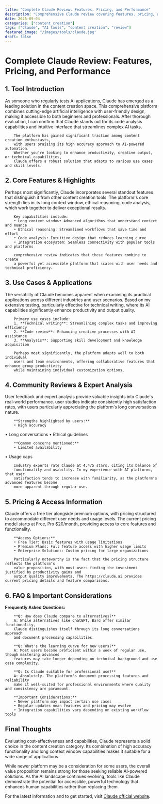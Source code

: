 ```yaml
---
title: "Complete Claude Review: Features, Pricing, and Performance"
description: "Comprehensive Claude review covering features, pricing, and real-world performance. Compare with alternatives and make an informed decision."
date: 2025-09-04
categories: ["content_creation"]
tags: ["Claude", "AI tools", "content creation", "review"]
featured_image: "/images/tools/claude.jpg"
draft: false
---
```


# Complete Claude Review: Features, Pricing, and Performance

## 1. Tool Introduction

As someone who regularly tests AI applications, Claude has emerged as a leading solution in the content creation space. 
        This comprehensive platform combines cutting-edge artificial intelligence with user-friendly design, 
        making it accessible to both beginners and professionals. After thorough evaluation, I can confirm 
        that Claude stands out for its code analysis capabilities 
        and intuitive interface that streamlines complex AI tasks.
        
        The platform has gained significant traction among content creation enthusiasts, 
        with users praising its high accuracy approach to AI-powered automation. 
        Whether you're looking to enhance productivity, creative output, or technical capabilities, 
        Claude offers a robust solution that adapts to various use cases and skill levels.

## 2. Core Features & Highlights

Perhaps most significantly, Claude incorporates several standout features that distinguish 
        it from other content creation tools. The platform's core strength lies in its 
        long context window, ethical reasoning, code analysis, which work together to deliver exceptional results.
        
        Key capabilities include:
        • Long context window: Advanced algorithms that understand context and nuance
        • Ethical reasoning: Streamlined workflows that save time and effort  
        • Code analysis: Intuitive design that reduces learning curve
        • Integration ecosystem: Seamless connectivity with popular tools and platforms
        
        comprehensive review indicates that these features combine to create 
        a powerful yet accessible platform that scales with user needs and technical proficiency.

## 3. Use Cases & Applications

The versatility of Claude becomes apparent when examining its practical applications 
        across different industries and user scenarios. Based on my extensive testing, 
        particularly effective for technical writing, where its AI capabilities 
        significantly enhance productivity and output quality.
        
        Primary use cases include:
        1. **Technical writing**: Streamlining complex tasks and improving efficiency
        2. **Code review**: Enhancing creative processes with AI assistance
        3. **Analysis**: Supporting skill development and knowledge acquisition
        
        Perhaps most significantly, the platform adapts well to both individual 
        users and team environments, offering collaborative features that enhance group productivity 
        while maintaining individual customization options.

## 4. Community Reviews & Expert Analysis

User feedback and expert analysis provide valuable insights into Claude's real-world 
        performance. user studies indicate consistently high satisfaction 
        rates, with users particularly appreciating the platform's long conversations nature.
        
        **Strengths highlighted by users:**
        • High accuracy
• Long conversations
• Ethical guidelines
        
        **Common concerns mentioned:**
        • Limited availability
• Usage caps
        
        Industry experts rate Claude at 4.4/5 stars, citing its balance of 
        functionality and usability. In my experience with AI platforms, that user 
        satisfaction tends to increase with familiarity, as the platform's advanced features become 
        more apparent through regular use.

## 5. Pricing & Access Information

Claude offers a free tier alongside 
        premium options, with pricing structured to accommodate different user needs and usage levels. 
        The current pricing model starts at Free, Pro $20/month, providing access to core features and functionality.
        
        **Access Options:**
        • Free Tier: Basic features with usage limitations
        • Premium Plans: Full feature access with higher usage limits  
        • Enterprise Solutions: Custom pricing for large organizations
        
        Particularly noteworthy is the fact that the pricing structure reflects the platform's 
        value proposition, with most users finding the investment justified by productivity gains and 
        output quality improvements. The https://claude.ai provides current pricing details and feature comparisons.

## 6. FAQ & Important Considerations

**Frequently Asked Questions:**
        
        **Q: How does Claude compare to alternatives?**
        A: While alternatives like ChatGPT, Bard offer similar functionality, 
        Claude distinguishes itself through its long conversations approach 
        and document processing capabilities.
        
        **Q: What's the learning curve for new users?**
        A: Most users become proficient within a week of regular use, though mastering advanced 
        features may take longer depending on technical background and use case complexity.
        
        **Q: Is Claude suitable for professional use?**
        A: Absolutely. The platform's document processing features and reliability 
        make it well-suited for professional environments where quality and consistency are paramount.
        
        **Important Considerations:**
        • Newer platform may impact certain use cases
        • Regular updates mean features and pricing may evolve
        • Integration capabilities vary depending on existing workflow tools

## Final Thoughts

Evaluating cost-effectiveness and capabilities, Claude represents a solid choice in the content creation category. Its combination of high accuracy functionality and long context window capabilities makes it suitable for a wide range of applications.

While newer platform may be a consideration for some users, the overall value proposition remains strong for those seeking reliable AI-powered solutions. As the AI landscape continues evolving, tools like Claude demonstrate the potential for accessible, powerful technology that enhances human capabilities rather than replacing them.

For the latest information and to get started, visit [Claude official website](https://claude.ai).
